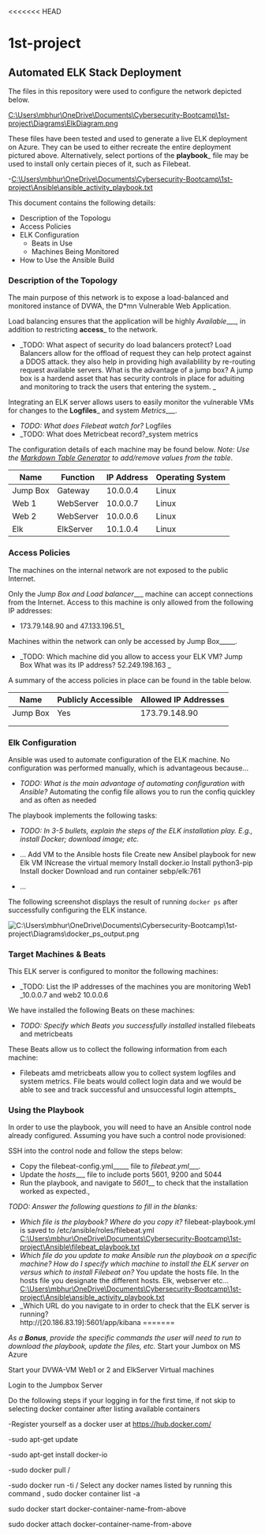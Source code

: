<<<<<<< HEAD
# 1st-project
## Automated ELK Stack Deployment

The files in this repository were used to configure the network depicted below.

[C:\Users\mbhur\OneDrive\Documents\Cybersecurity-Bootcamp\1st-project\Diagrams\ElkDiagram.png](Diagrams/ElkDiagram.png)

These files have been tested and used to generate a live ELK deployment on Azure. They can be used to either recreate the entire deployment pictured above. Alternatively, select portions of the __playbook___ file may be used to install only certain pieces of it, such as Filebeat.

  -[C:\Users\mbhur\OneDrive\Documents\Cybersecurity-Bootcamp\1st-project\Ansible\ansible_activity_playbook.txt](Ansible/ansible_activity_playbook.txt) 

This document contains the following details:
- Description of the Topologu
- Access Policies
- ELK Configuration
  - Beats in Use
  - Machines Being Monitored
- How to Use the Ansible Build


### Description of the Topology

The main purpose of this network is to expose a load-balanced and monitored instance of DVWA, the D*mn Vulnerable Web Application.

Load balancing ensures that the application will be highly _Available____, in addition to restricting __access___ to the network.
- _TODO: What aspect of security do load balancers protect?
            Load Balancers allow for the offload of request they can help protect against a DDOS attack. they also help in providing high availablility by re-routing request available servers. What is the advantage of a jump box? A jump box is a hardend asset that has security controls in place for aduiting and monitoring to track the users that entering the system. _

Integrating an ELK server allows users to easily monitor the vulnerable VMs for changes to the __Logfiles___ and system _Metrics____.
- _TODO: What does Filebeat watch for?_ Logfiles
- _TODO: What does Metricbeat record?_system metrics

The configuration details of each machine may be found below.
_Note: Use the [Markdown Table Generator](http://www.tablesgenerator.com/markdown_tables) to add/remove values from the table_.

| Name     | Function | IP Address | Operating System |
|----------|----------|------------|------------------|
| Jump Box | Gateway  | 10.0.0.4   | Linux            |
| Web 1    | WebServer| 10.0.0.7   | Linux            |
| Web 2    | WebServer| 10.0.0.6   | Linux            |
| Elk      | ElkServer| 10.1.0.4   | Linux            |

### Access Policies

The machines on the internal network are not exposed to the public Internet. 

Only the _Jump Box and Load balancer____ machine can accept connections from the Internet. Access to this machine is only allowed from the following IP addresses:
- 173.79.148.90 and 47.133.196.51_

Machines within the network can only be accessed by Jump Box_____.
- _TODO: Which machine did you allow to access your ELK VM? Jump Box 
     What was its IP address? 52.249.198.163 _

A summary of the access policies in place can be found in the table below.

| Name     | Publicly Accessible | Allowed IP Addresses |
|----------|---------------------|----------------------|
| Jump Box | Yes                 |   173.79.148.90      |
|          |                     |                      |
|          |                     |                      |

### Elk Configuration

Ansible was used to automate configuration of the ELK machine. No configuration was performed manually, which is advantageous because...
- _TODO: What is the main advantage of automating configuration with Ansible?_ 
         Automating the config file allows you to run the confiq quickley and as often as needed 

The playbook implements the following tasks:
- _TODO: In 3-5 bullets, explain the steps of the ELK installation play. E.g., install Docker; download image; etc._
- ... Add VM to the Ansible hosts file
      Create new Ansibel playbook for new Elk VM
      INcrease the virtual memory
      Install docker.io
      Install python3-pip
      Install docker
      Download and run container sebp/elk:761

- ...

The following screenshot displays the result of running `docker ps` after successfully configuring the ELK instance.

![C:\Users\mbhur\OneDrive\Documents\Cybersecurity-Bootcamp\1st-project\Diagrams\docker_ps_output.png](Diagrams/docker_ps_output.png)

### Target Machines & Beats
This ELK server is configured to monitor the following machines:
- _TODO: List the IP addresses of the machines you are monitoring
    Web1 _10.0.0.7 and web2 10.0.0.6

We have installed the following Beats on these machines:
- _TODO: Specify which Beats you successfully installed_
    installed filebeats and metricbeats 

These Beats allow us to collect the following information from each machine:
- Filebeats amd metricbeats allow you to collect system logfiles and system metrics. File beats would collect login data and we would be able to see and track successful and unsuccessful login attempts_

### Using the Playbook
In order to use the playbook, you will need to have an Ansible control node already configured. Assuming you have such a control node provisioned: 

SSH into the control node and follow the steps below:
- Copy the filebeat-config.yml_____ file to _filebeat.yml____.
- Update the _hosts____ file to include ports 5601, 9200 and 5044 
- Run the playbook, and navigate to _5601___ to check that the installation worked as expected., 

_TODO: Answer the following questions to fill in the blanks:_
- _Which file is the playbook? Where do you copy it?_   filebeat-playbook.yml is saved to  /etc/ansible/roles/filebeat.yml
[C:\Users\mbhur\OneDrive\Documents\Cybersecurity-Bootcamp\1st-project\Ansible\filebeat_playbook.txt](Ansible/filebeat_playbook.txt)
- _Which file do you update to make Ansible run the playbook on a specific machine? How do I specify which machine to install the ELK server on versus which to install Filebeat on?_ You update the hosts file. In the hosts file you designate the different hosts. Elk, webserver etc... 
[C:\Users\mbhur\OneDrive\Documents\Cybersecurity-Bootcamp\1st-project\Ansible\ansible_activity_playbook.txt](Ansible/ansible_activity_playbook.txt) 
- _Which URL do you navigate to in order to check that the ELK server is running?  
http://[20.186.83.19]:5601/app/kibana
=======
 

_As a **Bonus**, provide the specific commands the user will need to run to download the playbook, update the files, etc._
Start your Jumbox on MS Azure

Start your DVWA-VM Web1 or 2 and ElkServer Virtual machines

Login to the Jumpbox Server

 Do the following steps if your logging in for the first time, if not skip to selecting docker container after listing available containers

-Register yourself as a docker user at https://hub.docker.com/

-sudo apt-get update

-sudo apt-get install docker-io

-sudo docker pull <docker username>/<password>

-sudo docker run -ti <docker username>/ <password> 
Select any docker names listed by running this command , sudo docker container list -a

sudo docker start docker-container-name-from-above

sudo docker attach docker-container-name-from-above

